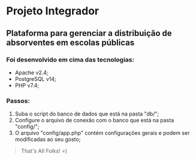 # Projeto Integrador

## Plataforma para gerenciar a distribuição de absorventes em escolas públicas

### Foi desenvolvido em cima das tecnologias:

- Apache v2.4;
- PostgreSQL v14;
- PHP v7.4;

### Passos:

1. Suba o script do banco de dados que está na pasta "db/";
2. Configure o arquivo de conexão com o banco que está na pasta "config/";
3. O arquivo "config/app.php" contém configurações gerais e podem ser modificadas ao seu gosto;

> That's All Folks! =)